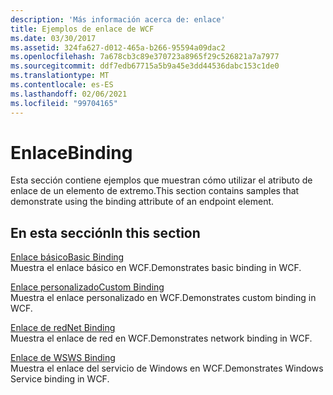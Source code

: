 ```yaml
---
description: 'Más información acerca de: enlace'
title: Ejemplos de enlace de WCF
ms.date: 03/30/2017
ms.assetid: 324fa627-d012-465a-b266-95594a09dac2
ms.openlocfilehash: 7a678cb3c89e370723a8965f29c526821a7a7977
ms.sourcegitcommit: ddf7edb67715a5b9a45e3dd44536dabc153c1de0
ms.translationtype: MT
ms.contentlocale: es-ES
ms.lasthandoff: 02/06/2021
ms.locfileid: "99704165"
---
```

# <a name="binding"></a><span data-ttu-id="fe372-103">Enlace</span><span class="sxs-lookup"><span data-stu-id="fe372-103">Binding</span></span>

<span data-ttu-id="fe372-104">Esta sección contiene ejemplos que muestran cómo utilizar el atributo de enlace de un elemento de extremo.</span><span class="sxs-lookup"><span data-stu-id="fe372-104">This section contains samples that demonstrate using the binding attribute of an endpoint element.</span></span>  
  
## <a name="in-this-section"></a><span data-ttu-id="fe372-105">En esta sección</span><span class="sxs-lookup"><span data-stu-id="fe372-105">In this section</span></span>
  
 [<span data-ttu-id="fe372-106">Enlace básico</span><span class="sxs-lookup"><span data-stu-id="fe372-106">Basic Binding</span></span>](basic-binding.md)  
 <span data-ttu-id="fe372-107">Muestra el enlace básico en WCF.</span><span class="sxs-lookup"><span data-stu-id="fe372-107">Demonstrates basic binding in WCF.</span></span>  
  
 [<span data-ttu-id="fe372-108">Enlace personalizado</span><span class="sxs-lookup"><span data-stu-id="fe372-108">Custom Binding</span></span>](custom-binding.md)  
 <span data-ttu-id="fe372-109">Muestra el enlace personalizado en WCF.</span><span class="sxs-lookup"><span data-stu-id="fe372-109">Demonstrates custom binding in WCF.</span></span>  
  
 [<span data-ttu-id="fe372-110">Enlace de red</span><span class="sxs-lookup"><span data-stu-id="fe372-110">Net Binding</span></span>](net-binding.md)  
 <span data-ttu-id="fe372-111">Muestra el enlace de red en WCF.</span><span class="sxs-lookup"><span data-stu-id="fe372-111">Demonstrates network binding in WCF.</span></span>  
  
 [<span data-ttu-id="fe372-112">Enlace de WS</span><span class="sxs-lookup"><span data-stu-id="fe372-112">WS Binding</span></span>](ws-binding.md)  
 <span data-ttu-id="fe372-113">Muestra el enlace del servicio de Windows en WCF.</span><span class="sxs-lookup"><span data-stu-id="fe372-113">Demonstrates Windows Service binding in WCF.</span></span>
